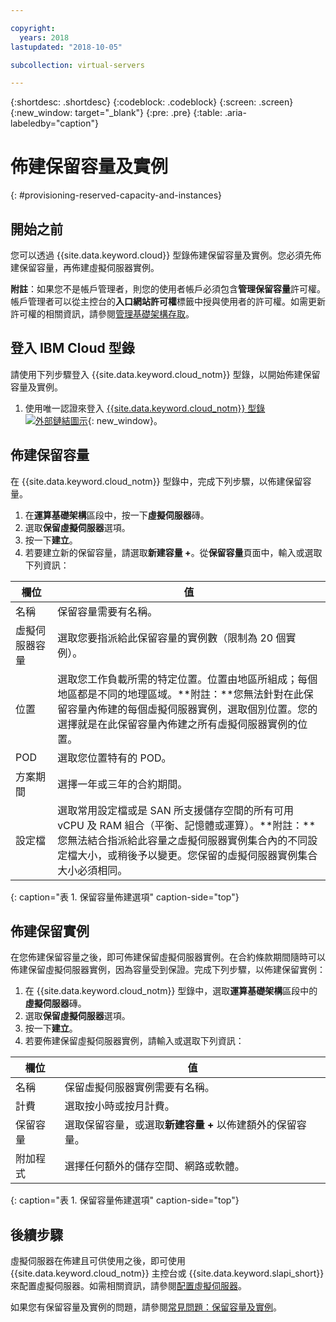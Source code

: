```yaml
---

copyright:
  years: 2018
lastupdated: "2018-10-05"

subcollection: virtual-servers

---
```


{:shortdesc: .shortdesc}
{:codeblock: .codeblock}
{:screen: .screen}
{:new_window: target="_blank"}
{:pre: .pre}
{:table: .aria-labeledby="caption"}

# 佈建保留容量及實例
{: #provisioning-reserved-capacity-and-instances}

## 開始之前

您可以透過 {{site.data.keyword.cloud}} 型錄佈建保留容量及實例。您必須先佈建保留容量，再佈建虛擬伺服器實例。

**附註**：如果您不是帳戶管理者，則您的使用者帳戶必須包含**管理保留容量**許可權。帳戶管理者可以從主控台的**入口網站許可權**標籤中授與使用者的許可權。如需更新許可權的相關資訊，請參閱[管理基礎架構存取](/docs/iam?topic=iam-mngclassicinfra)。

## 登入 IBM Cloud 型錄

請使用下列步驟登入 {{site.data.keyword.cloud_notm}} 型錄，以開始佈建保留容量及實例。

  1. 使用唯一認證來登入 [{{site.data.keyword.cloud_notm}} 型錄 ![外部鏈結圖示](../icons/launch-glyph.svg "外部鏈結圖示")](https://console.bluemix.net/catalog/){: new_window}。

## 佈建保留容量

在 {{site.data.keyword.cloud_notm}} 型錄中，完成下列步驟，以佈建保留容量。

  1. 在**運算基礎架構**區段中，按一下**虛擬伺服器**磚。
  2. 選取**保留虛擬伺服器**選項。
  3. 按一下**建立**。
  4. 若要建立新的保留容量，請選取**新建容量 +**。從**保留容量**頁面中，輸入或選取下列資訊：

|欄位|值|                                                                                                                                                                                                                                                                                                                                 
| ----------------------- | ------------------- |
| 名稱                    | 保留容量需要有名稱。|                                                                                                                                                                                                                                                                                                       
| 虛擬伺服器容量          | 選取您要指派給此保留容量的實例數（限制為 20 個實例）。|                                                                                                                                                                                                                                                
|位置| 選取您工作負載所需的特定位置。位置由地區所組成；每個地區都是不同的地理區域。**附註：**您無法針對在此保留容量內佈建的每個虛擬伺服器實例，選取個別位置。您的選擇就是在此保留容量內佈建之所有虛擬伺服器實例的位置。|
| POD                     | 選取您位置特有的 POD。|
|方案期間|選擇一年或三年的合約期間。|                                                                                                                                                                                                                                                                                            
| 設定檔                  |選取常用設定檔或是 SAN 所支援儲存空間的所有可用 vCPU 及 RAM 組合（平衡、記憶體或運算）。**附註：**您無法結合指派給此容量之虛擬伺服器實例集合內的不同設定檔大小，或稍後予以變更。您保留的虛擬伺服器實例集合大小必須相同。|
{: caption="表 1. 保留容量佈建選項" caption-side="top"}


## 佈建保留實例

在您佈建保留容量之後，即可佈建保留虛擬伺服器實例。在合約條款期間隨時可以佈建保留虛擬伺服器實例，因為容量受到保證。完成下列步驟，以佈建保留實例：

1. 在 {{site.data.keyword.cloud_notm}} 型錄中，選取**運算基礎架構**區段中的**虛擬伺服器**磚。
2. 選取**保留虛擬伺服器**選項。
3. 按一下**建立**。
4. 若要佈建保留虛擬伺服器實例，請輸入或選取下列資訊：

|欄位|值|                                                                                                                                                                                                                                                                                                                                 
| ------------------------- | ------------------- |
| 名稱                      | 保留虛擬伺服器實例需要有名稱。|                                                                                                                                                                                                                                                                                                       
| 計費                      | 選取按小時或按月計費。|                                                                                                                                                                                                                                                
| 保留容量                  | 選取保留容量，或選取**新建容量 +** 以佈建額外的保留容量。|                                                                                                                                                                                                     
| 附加程式                  | 選擇任何額外的儲存空間、網路或軟體。|                                                                                                                                                                                                                                                                                            
{: caption="表 1. 保留容量佈建選項" caption-side="top"}

## 後續步驟

虛擬伺服器在佈建且可供使用之後，即可使用 {{site.data.keyword.cloud_notm}} 主控台或 {{site.data.keyword.slapi_short}} 來配置虛擬伺服器。如需相關資訊，請參閱[配置虛擬伺服器](/docs/vsi?topic=virtual-servers-configuring-virtual-servers#configuring-virtual-servers)。

如果您有保留容量及實例的問題，請參閱[常見問題：保留容量及實例](/docs/vsi?topic=virtual-servers-faqs-reserved-capacity-and-instances#faqs-reserved-capacity-and-instances)。 
